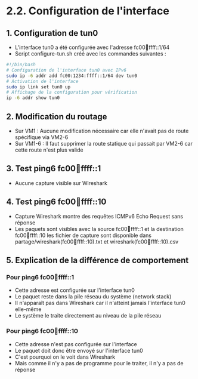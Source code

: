 # 2.2. Configuration de l'interface

## 1. Configuration de tun0
- L'interface tun0 a été configurée avec l'adresse fc00:1234:ffff::1/64
- Script configure-tun.sh créé avec les commandes suivantes :
```bash
#!/bin/bash
# Configuration de l'interface tun0 avec IPv6
sudo ip -6 addr add fc00:1234:ffff::1/64 dev tun0
# Activation de l'interface
sudo ip link set tun0 up
# Affichage de la configuration pour vérification
ip -6 addr show tun0
```

## 2. Modification du routage
- Sur VM1 : Aucune modification nécessaire car elle n'avait pas de route spécifique via VM2-6
- Sur VM1-6 : Il faut supprimer la route statique qui passait par VM2-6 car cette route n'est plus valide


## 3. Test ping6 fc00:1234:ffff::1
- Aucune capture visible sur Wireshark

## 4. Test ping6 fc00:1234:ffff::10
- Capture Wireshark montre des requêtes ICMPv6 Echo Request sans réponse
- Les paquets sont visibles avec la source fc00:1234:ffff::1 et la destination fc00:1234:ffff::10
les fichier de capture sont disponible dans partage/wireshark(fc00:1234:ffff::10).txt et wireshark(fc00:1234:ffff::10).csv

## 5. Explication de la différence de comportement

### Pour ping6 fc00:1234:ffff::1
- Cette adresse est configurée sur l'interface tun0
- Le paquet reste dans la pile réseau du système (network stack)
- Il n'apparaît pas dans Wireshark car il n'atteint jamais l'interface tun0 elle-même
- Le système le traite directement au niveau de la pile réseau

### Pour ping6 fc00:1234:ffff::10
- Cette adresse n'est pas configurée sur l'interface
- Le paquet doit donc être envoyé sur l'interface tun0
- C'est pourquoi on le voit dans Wireshark
- Mais comme il n'y a pas de programme pour le traiter, il n'y a pas de réponse
